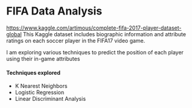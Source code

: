 # FIFA Data Analysis

https://www.kaggle.com/artimous/complete-fifa-2017-player-dataset-global
This Kaggle dataset includes biographic information and attribute ratings on each soccer player in the FIFA17 video game.

I am exploring various techniques to predict the position of each player using their in-game attributes

#### Techniques explored
- K Nearest Neighbors
- Logistic Regression
- Linear Discriminant Analysis
